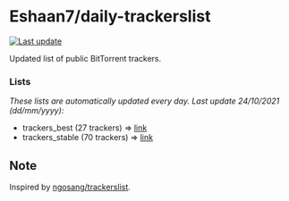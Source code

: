 
# Eshaan7/daily-trackerslist 

[![Last update](https://img.shields.io/badge/Last%20update-24/10/2021-blue.svg)](#)

Updated list of public BitTorrent trackers.

### Lists
*These lists are automatically updated every day. Last update 24/10/2021 (_dd/mm/yyyy_):*

* trackers_best (27 trackers) => [link](https://raw.githubusercontent.com/eshaan7/daily-trackerslist/master/trackers_best.txt)
* trackers_stable (70 trackers) => [link](https://raw.githubusercontent.com/eshaan7/daily-trackerslist/master/trackers_stable.txt)

## Note

Inspired by [ngosang/trackerslist](https://github.com/ngosang/trackerslist).
